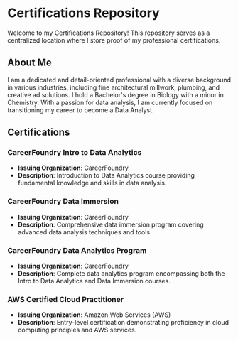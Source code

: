 # Certifications Repository

Welcome to my Certifications Repository! This repository serves as a centralized location where I store proof of my professional certifications.

## About Me

I am a dedicated and detail-oriented professional with a diverse background in various industries, including fine architectural millwork, plumbing, and creative ad solutions. I hold a Bachelor's degree in Biology with a minor in Chemistry. With a passion for data analysis, I am currently focused on transitioning my career to become a Data Analyst.

## Certifications

### CareerFoundry Intro to Data Analytics
- **Issuing Organization**: CareerFoundry
- **Description**: Introduction to Data Analytics course providing fundamental knowledge and skills in data analysis.

### CareerFoundry Data Immersion
- **Issuing Organization**: CareerFoundry
- **Description**: Comprehensive data immersion program covering advanced data analysis techniques and tools.

### CareerFoundry Data Analytics Program
- **Issuing Organization**: CareerFoundry
- **Description**: Complete data analytics program encompassing both the Intro to Data Analytics and Data Immersion courses.

### AWS Certified Cloud Practitioner
- **Issuing Organization**: Amazon Web Services (AWS)
- **Description**: Entry-level certification demonstrating proficiency in cloud computing principles and AWS services.
